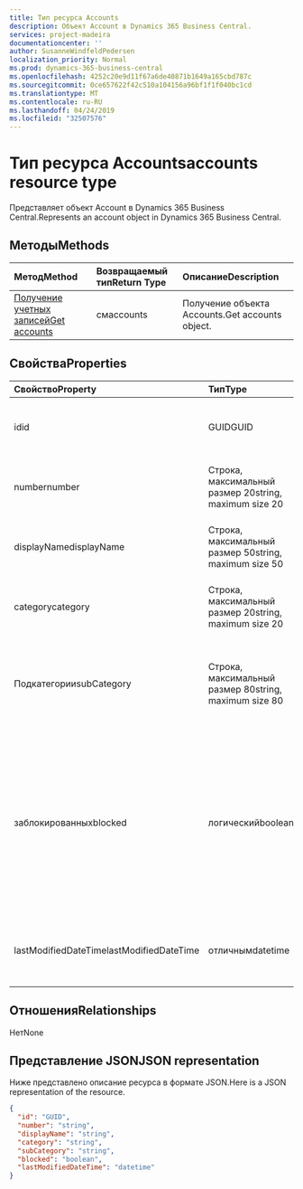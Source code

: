 ```yaml
---
title: Тип ресурса Accounts
description: Объект Account в Dynamics 365 Business Central.
services: project-madeira
documentationcenter: ''
author: SusanneWindfeldPedersen
localization_priority: Normal
ms.prod: dynamics-365-business-central
ms.openlocfilehash: 4252c20e9d11f67a6de40871b1649a165cbd787c
ms.sourcegitcommit: 0ce657622f42c510a104156a96bf1f1f040bc1cd
ms.translationtype: MT
ms.contentlocale: ru-RU
ms.lasthandoff: 04/24/2019
ms.locfileid: "32507576"
---
```

# <a name="accounts-resource-type"></a><span data-ttu-id="d317e-103">Тип ресурса Accounts</span><span class="sxs-lookup"><span data-stu-id="d317e-103">accounts resource type</span></span>
<span data-ttu-id="d317e-104">Представляет объект Account в Dynamics 365 Business Central.</span><span class="sxs-lookup"><span data-stu-id="d317e-104">Represents an account object in Dynamics 365 Business Central.</span></span>

## <a name="methods"></a><span data-ttu-id="d317e-105">Методы</span><span class="sxs-lookup"><span data-stu-id="d317e-105">Methods</span></span>

| <span data-ttu-id="d317e-106">Метод</span><span class="sxs-lookup"><span data-stu-id="d317e-106">Method</span></span>       | <span data-ttu-id="d317e-107">Возвращаемый тип</span><span class="sxs-lookup"><span data-stu-id="d317e-107">Return Type</span></span>  |<span data-ttu-id="d317e-108">Описание</span><span class="sxs-lookup"><span data-stu-id="d317e-108">Description</span></span>|
|:---------------|:--------|:----------|
|[<span data-ttu-id="d317e-109">Получение учетных записей</span><span class="sxs-lookup"><span data-stu-id="d317e-109">Get accounts</span></span>](../api/dynamics-account-get.md)|<span data-ttu-id="d317e-110">см</span><span class="sxs-lookup"><span data-stu-id="d317e-110">accounts</span></span>|<span data-ttu-id="d317e-111">Получение объекта Accounts.</span><span class="sxs-lookup"><span data-stu-id="d317e-111">Get accounts object.</span></span>|

## <a name="properties"></a><span data-ttu-id="d317e-112">Свойства</span><span class="sxs-lookup"><span data-stu-id="d317e-112">Properties</span></span>
| <span data-ttu-id="d317e-113">Свойство</span><span class="sxs-lookup"><span data-stu-id="d317e-113">Property</span></span>     | <span data-ttu-id="d317e-114">Тип</span><span class="sxs-lookup"><span data-stu-id="d317e-114">Type</span></span>   |<span data-ttu-id="d317e-115">Описание</span><span class="sxs-lookup"><span data-stu-id="d317e-115">Description</span></span>|
|:---------------|:--------|:----------|
|<span data-ttu-id="d317e-116">id</span><span class="sxs-lookup"><span data-stu-id="d317e-116">id</span></span>|<span data-ttu-id="d317e-117">GUID</span><span class="sxs-lookup"><span data-stu-id="d317e-117">GUID</span></span>|<span data-ttu-id="d317e-118">Уникальный идентификатор учетной записи.</span><span class="sxs-lookup"><span data-stu-id="d317e-118">The unique ID of the account.</span></span>|
|<span data-ttu-id="d317e-119">number</span><span class="sxs-lookup"><span data-stu-id="d317e-119">number</span></span>|<span data-ttu-id="d317e-120">Строка, максимальный размер 20</span><span class="sxs-lookup"><span data-stu-id="d317e-120">string, maximum size 20</span></span>|<span data-ttu-id="d317e-121">Указывает номер финансового счета.</span><span class="sxs-lookup"><span data-stu-id="d317e-121">Specifies the number of the G/L account.</span></span>|
|<span data-ttu-id="d317e-122">displayName</span><span class="sxs-lookup"><span data-stu-id="d317e-122">displayName</span></span>|<span data-ttu-id="d317e-123">Строка, максимальный размер 50</span><span class="sxs-lookup"><span data-stu-id="d317e-123">string, maximum size 50</span></span>|<span data-ttu-id="d317e-124">Указывает имя финансового счета.</span><span class="sxs-lookup"><span data-stu-id="d317e-124">Specifies the name of the G/L account.</span></span>|
|<span data-ttu-id="d317e-125">category</span><span class="sxs-lookup"><span data-stu-id="d317e-125">category</span></span>|<span data-ttu-id="d317e-126">Строка, максимальный размер 20</span><span class="sxs-lookup"><span data-stu-id="d317e-126">string, maximum size 20</span></span>|<span data-ttu-id="d317e-127">Указывает категорию финансового счета.</span><span class="sxs-lookup"><span data-stu-id="d317e-127">Specifies the category of the G/L account.</span></span>|
|<span data-ttu-id="d317e-128">Подкатегории</span><span class="sxs-lookup"><span data-stu-id="d317e-128">subCategory</span></span>|<span data-ttu-id="d317e-129">Строка, максимальный размер 80</span><span class="sxs-lookup"><span data-stu-id="d317e-129">string, maximum size 80</span></span>|<span data-ttu-id="d317e-130">Указывает подкатегорию категории счетов для финансового счета.</span><span class="sxs-lookup"><span data-stu-id="d317e-130">Specifies the subcategory of the account category of the G/L account.</span></span>|
|<span data-ttu-id="d317e-131">заблокированных</span><span class="sxs-lookup"><span data-stu-id="d317e-131">blocked</span></span>|<span data-ttu-id="d317e-132">логический</span><span class="sxs-lookup"><span data-stu-id="d317e-132">boolean</span></span>|<span data-ttu-id="d317e-133">Указывает, что операции не могут быть учтены на финансовом счете.</span><span class="sxs-lookup"><span data-stu-id="d317e-133">Specifies that entries cannot be posted to the G/L account.</span></span> <span data-ttu-id="d317e-134">**Значение true** указывает, что учетная запись заблокирована, а Разноска не разрешена.</span><span class="sxs-lookup"><span data-stu-id="d317e-134">**True** indicates account is blocked and posting is not allowed.</span></span>|
|<span data-ttu-id="d317e-135">lastModifiedDateTime</span><span class="sxs-lookup"><span data-stu-id="d317e-135">lastModifiedDateTime</span></span>|<span data-ttu-id="d317e-136">отличным</span><span class="sxs-lookup"><span data-stu-id="d317e-136">datetime</span></span>|<span data-ttu-id="d317e-137">Дата и время последнего изменения учетной записи.</span><span class="sxs-lookup"><span data-stu-id="d317e-137">The last datetime the account was modified.</span></span>|


## <a name="relationships"></a><span data-ttu-id="d317e-138">Отношения</span><span class="sxs-lookup"><span data-stu-id="d317e-138">Relationships</span></span>
<span data-ttu-id="d317e-139">Нет</span><span class="sxs-lookup"><span data-stu-id="d317e-139">None</span></span>

## <a name="json-representation"></a><span data-ttu-id="d317e-140">Представление JSON</span><span class="sxs-lookup"><span data-stu-id="d317e-140">JSON representation</span></span>

<span data-ttu-id="d317e-141">Ниже представлено описание ресурса в формате JSON.</span><span class="sxs-lookup"><span data-stu-id="d317e-141">Here is a JSON representation of the resource.</span></span>


```json
{
  "id": "GUID",
  "number": "string",
  "displayName": "string",
  "category": "string",
  "subCategory": "string",
  "blocked": "boolean",
  "lastModifiedDateTime": "datetime"
}

```
